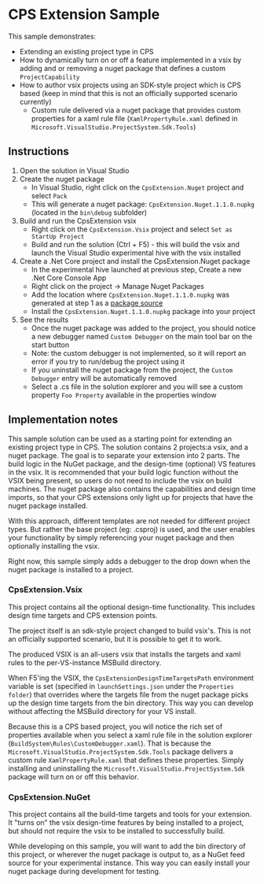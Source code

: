 # CPS Extension Sample
This sample demonstrates:
* Extending an existing project type in CPS
* How to dynamically turn on or off a feature implemented in a vsix by adding and or removing a nuget package that defines a custom `ProjectCapability`
* How to author vsix projects using an SDK-style project which is CPS based (keep in mind that this is not an officially supported scenario currently)
	* Custom rule delivered via a nuget package that provides custom properties for a xaml rule file (`XamlPropertyRule.xaml` defined in `Microsoft.VisualStudio.ProjectSystem.Sdk.Tools`)

## Instructions
1. Open the solution in Visual Studio
2. Create the nuget package
	* In Visual Studio, right click on the `CpsExtension.Nuget` project and select `Pack`
	* This will generate a nuget package: `CpsExtension.Nuget.1.1.0.nupkg` (located in the `bin\debug` subfolder)
2. Build and run the CpsExtension vsix
	* Right click on the `CpsExtension.Vsix` project and select `Set as StartUp Project`
	* Build and run the solution (Ctrl + F5) - this will build the vsix and launch the Visual Studio experimental hive with the vsix installed
3. Create a .Net Core project and install the CpsExtension.Nuget package
	* In the experimental hive launched at previous step, Create a new .Net Core Console App
	* Right click on the project -> Manage Nuget Packages
	* Add the location where `CpsExtension.Nuget.1.1.0.nupkg` was generated at step 1 as a [package source](https://learn.microsoft.com/nuget/tools/package-manager-ui#package-sources)
	* Install the `CpsExtension.Nuget.1.1.0.nupkg` package into your project
4. See the results
	* Once the nuget package was added to the project, you should notice a new debugger named `Custom Debugger` on the main tool bar on the start button
	* Note: the custom debugger is not implemented, so it will report an error if you try to run/debug the project using it
	* If you uninstall the nuget package from the project, the `Custom Debugger` entry will be automatically removed
	* Select a .cs file in the solution explorer and you will see a custom property `Foo Property` available in the properties window

## Implementation notes
This sample solution can be used as a starting point for extending an existing project type in CPS.
The solution contains 2 projects:a vsix, and a nuget package. The goal is to separate your extension into 2 parts. The build logic in the NuGet package, and the design-time (optional) VS features in the vsix. It is recommended that your build logic function without the VSIX being present, so users do not need to include the vsix on build machines. The nuget package also contains the capabilities and design time imports, so that your CPS extensions only light up for projects that have the nuget package installed.

With this approach, different templates are not needed for different project types. But rather the base project (eg: .csproj) is used, and the user enables your functionality by simply referencing your nuget package and then optionally installing the vsix.

Right now, this sample simply adds a debugger to the drop down when the nuget package is installed to a project.

### CpsExtension.Vsix
This project contains all the optional design-time functionality. This includes design time targets and CPS extension points.

The project itself is an sdk-style project changed to build vsix's. This is not an officially supported scenario, but it is possible to get it to work.

The produced VSIX is an all-users vsix that installs the targets and xaml rules to the per-VS-instance MSBuild directory.

When F5'ing the VSIX, the `CpsExtensionDesignTimeTargetsPath` environment variable is set (specified in `launchSettings.json` under the `Properties folder`) that overrides where the targets file from the nuget package picks up the design time targets from the bin directory. This way you can develop without affecting the MSBuild directory for your VS install.

Because this is a CPS based project, you will notice the rich set of properties available when you select a xaml rule file in the solution explorer (`BuildSystem\Rules\CustomDebugger.xaml`). That is because the `Microsoft.VisualStudio.ProjectSystem.Sdk.Tools` package delivers a custom rule `XamlPropertyRule.xaml` that defines these properties. Simply installing and uninstalling the `Microsoft.VisualStudio.ProjectSystem.Sdk` package will turn on or off this behavior.

### CpsExtension.NuGet
This project contains all the build-time targets and tools for your extension. It "turns on" the vsix design-time features by being installed to a project, but should not require the vsix to be installed to successfully build.

While developing on this sample, you will want to add the bin directory of this project, or wherever the nuget package is output to, as a NuGet feed source for your experimental instance. This way you can easily install your nuget package during development for testing.